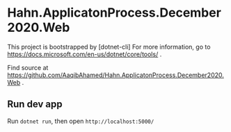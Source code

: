 # Hahn.ApplicatonProcess.December2020.Web
This project is bootstrapped by [dotnet-cli]
For more information, go to https://docs.microsoft.com/en-us/dotnet/core/tools/ .

Find source at https://github.com/AaqibAhamed/Hahn.ApplicatonProcess.December2020.Web .

## Run dev app
Run `dotnet run`, then open `http://localhost:5000/`

